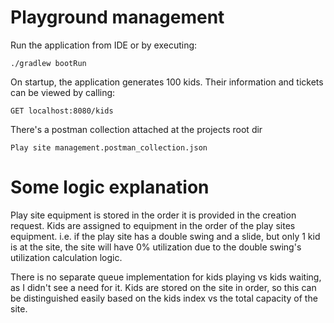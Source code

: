# Playground management

Run the application from IDE or by executing:

```
./gradlew bootRun
```

On startup, the application generates 100 kids. Their information and tickets can be viewed by calling:

```
GET localhost:8080/kids
```

There's a postman collection attached at the projects root dir

```
Play site management.postman_collection.json
```

# Some logic explanation

Play site equipment is stored in the order it is provided in the creation request. Kids are assigned to equipment in the
order of the play sites equipment. i.e. if the play site has a double swing and a slide, but only 1 kid is at the site,
the site will have 0% utilization due to the double swing's utilization calculation logic.

There is no separate queue implementation for kids playing vs kids waiting, as I didn't see a need for it. Kids are
stored on the site in order, so this can be distinguished easily based on the kids index vs the total capacity of the
site.